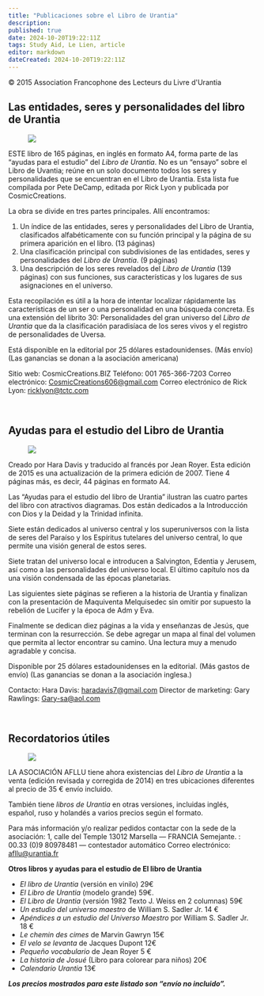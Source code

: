 ```yaml
---
title: "Publicaciones sobre el Libro de Urantia"
description: 
published: true
date: 2024-10-20T19:22:11Z
tags: Study Aid, Le Lien, article
editor: markdown
dateCreated: 2024-10-20T19:22:11Z
---
```


<p class="v-card tema v-sheet--gris claro aclarar-3 px-2">© 2015 Association Francophone des Lecteurs du Livre d'Urantia</p>


## Las entidades, seres y personalidades del libro de Urantia

<figure id="Figure_16" class="image urantiapedia image-style-align-right">
<img src="/image/article/Le_Lien/images_02/016.jpg">
</figure>

ESTE libro de 165 páginas, en inglés en formato A4, forma parte de las “ayudas para el estudio” del _Libro de Urantia_. No es un “ensayo” sobre el Libro de Uvantia; reúne en un solo documento todos los seres y personalidades que se encuentran en el Libro de Urantia. Esta lista fue compilada por Pete DeCamp, editada por Rick Lyon y publicada por CosmicCreations.

La obra se divide en tres partes principales. Allí encontramos:
1. Un índice de las entidades, seres y personalidades del Libro de Urantia, clasificados alfabéticamente con su función principal y la página de su primera aparición en el libro. (13 páginas)
2. Una clasificación principal con subdivisiones de las entidades, seres y personalidades del _Libro de Urantia_. (9 páginas)
3. Una descripción de los seres revelados del _Libro de Urantia_ (139 páginas) con sus funciones, sus características y los lugares de sus asignaciones en el universo.

Esta recopilación es útil a la hora de intentar localizar rápidamente las características de un ser o una personalidad en una búsqueda concreta. Es una extensión del librito 30: Personalidades del gran universo del _Libro de Urantia_ que da la clasificación paradisíaca de los seres vivos y el registro de personalidades de Uversa.

Está disponible en la editorial por 25 dólares estadounidenses. (Más envío) (Las ganancias se donan a la asociación americana)

Sitio web: CosmicCreations.BIZ
Teléfono: 001 765-366-7203
Correo electrónico: CosmicCreations606@gmail.com
Correo electrónico de Rick Lyon: ricklyon@tctc.com

<br estilo=«claro:ambos;»/>

## Ayudas para el estudio del Libro de Urantia

<figure id="Figure_16b" class="image urantiapedia image-style-align-right">
<img src="/image/article/Le_Lien/images_02/016b.jpg">
</figure>

Creado por Hara Davis y traducido al francés por Jean Royer. Esta edición de 2015 es una actualización de la primera edición de 2007. Tiene 4 páginas más, es decir, 44 páginas en formato A4.

Las “Ayudas para el estudio del libro de Urantia” ilustran las cuatro partes del libro con atractivos diagramas. Dos están dedicados a la Introducción con Dios y la Deidad y la Trinidad infinita.

Siete están dedicados al universo central y los superuniversos con la lista de seres del Paraíso y los Espíritus tutelares del universo central, lo que permite una visión general de estos seres.

Siete tratan del universo local e introducen a Salvington, Edentia y Jerusem, así como a las personalidades del universo local. El último capítulo nos da una visión condensada de las épocas planetarias.

Las siguientes siete páginas se refieren a la historia de Urantia y finalizan con la presentación de Maquiventa Melquisedec sin omitir por supuesto la rebelión de Lucifer y la época de Adm y Eva.

Finalmente se dedican diez páginas a la vida y enseñanzas de Jesús, que terminan con la resurrección. Se debe agregar un mapa al final del volumen que permita al lector encontrar su camino. Una lectura muy a menudo agradable y concisa.

Disponible por 25 dólares estadounidenses en la editorial. (Más gastos de envío) (Las ganancias se donan a la asociación inglesa.)

Contacto: Hara Davis: haradavis7@gmail.com
Director de marketing: Gary Rawlings: Gary-sa@aol.com

<br estilo=«claro:ambos;»/>

## Recordatorios útiles

<figure id="Figure_17" class="image urantiapedia image-style-align-right">
<img src="/image/article/Le_Lien/images_02/017.jpg">
</figure>

LA ASOCIACIÓN AFLLU tiene ahora existencias del _Libro de Urantia_ a la venta (edición revisada y corregida de 2014) en tres ubicaciones diferentes al precio de 35 € envío incluido.

También tiene _libros de Urantia_ en otras versiones, incluidas inglés, español, ruso y holandés a varios precios según el formato.

Para más información y/o realizar pedidos contactar con la sede de la asociación:
1, calle del Temple
13012 Marsella — FRANCIA
Semejante. : 00.33 (0)9 80978481 — contestador automático
Correo electrónico: afllu@urantia.fr

**Otros libros y ayudas para el estudio de El libro de Urantia**

- _El libro de Urantia_ (versión en vinilo) 29€
- _El Libro de Urantia_ (modelo grande) 59€.
- _El Libro de Urantia_ (versión 1982 Texto J. Weiss en 2 columnas) 59€
- _Un estudio del universo maestro_ de William S. Sadler Jr. 14 €
- _Apéndices a un estudio del Universo Maestro_ por William S. Sadler Jr. 18 $€$
- _Le chemin des cimes_ de Marvin Gawryn 15€
- _El velo se levanta_ de Jacques Dupont 12€
- _Pequeño vocabulario_ de Jean Royer 5 €
- _La historia de Josué_ (Libro para colorear para niños) 20€
- _Calendario Urantia_ 13€

***Los precios mostrados para este listado son “envío no incluido”.***

